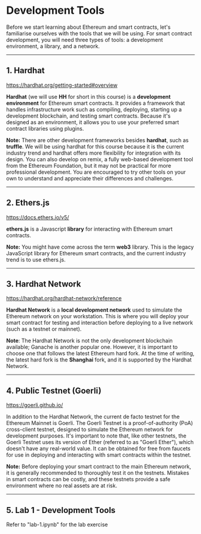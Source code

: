 # Development Tools

Before we start learning about Ethereum and smart contracts, let's familiarise ourselves with the tools that we will be using. For smart contract development, you will need three types of tools: a development environment, a library, and a network.

---

## 1. Hardhat

https://hardhat.org/getting-started#overview

**Hardhat** (we will use **HH** for short in this course) is a **development environment** for Ethereum smart contracts. It provides a framework that handles infrastructure work such as compiling, deploying, starting up a development blockchain, and testing smart contracts. Because it's designed as an environment, it allows you to use your preferred smart contract libraries using plugins.

**Note:** There are other development frameworks besides **hardhat**, such as **truffle**. We will be using hardhat for this course because it is the current industry trend and hardhat offers more flexibility for integration with its design. You can also develop on remix, a fully web-based development tool from the Ethereum Foundation, but it may not be practical for more professional development. You are encouraged to try other tools on your own to understand and appreciate their differences and challenges.

---

## 2. Ethers.js

https://docs.ethers.io/v5/

**ethers.js** is a Javascript **library** for interacting with Ethereum smart contracts.

**Note:** You might have come across the term **web3** library. This is the legacy JavaScript library for Ethereum smart contracts, and the current industry trend is to use ethers.js.

---

## 3. Hardhat Network

https://hardhat.org/hardhat-network/reference

**Hardhat Network** is a **local development network** used to simulate the Ethereum network on your workstation. This is where you will deploy your smart contract for testing and interaction before deploying to a live network (such as a testnet or mainnet).

**Note**: The Hardhat Network is not the only development blockchain available; Ganache is another popular one. However, it is important to choose one that follows the latest Ethereum hard fork. At the time of writing, the latest hard fork is the **Shanghai** fork, and it is supported by the Hardhat Network.

---

## 4. Public Testnet (Goerli)

https://goerli.github.io/

In addition to the Hardhat Network, the current de facto testnet for the Ethereum Mainnet is Goerli. The Goerli Testnet is a proof-of-authority (PoA) cross-client testnet, designed to simulate the Ethereum network for development purposes. It's important to note that, like other testnets, the Goerli Testnet uses its version of Ether (referred to as "Goerli Ether"), which doesn't have any real-world value. It can be obtained for free from faucets for use in deploying and interacting with smart contracts within the testnet.

**Note:** Before deploying your smart contract to the main Ethereum network, it is generally recommended to thoroughly test it on the testnets. Mistakes in smart contracts can be costly, and these testnets provide a safe environment where no real assets are at risk.

---

## 5. Lab 1 - Development Tools

Refer to "lab-1.ipynb" for the lab exercise
